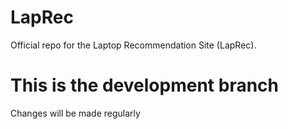 # LapRec
Official repo for the Laptop Recommendation Site (LapRec).

# This is the development branch
Changes will be made regularly